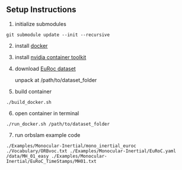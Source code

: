## Setup Instructions

1. initialize submodules

```console
git submodule update --init --recursive
```

2. install [docker](https://docs.docker.com/engine/install/)

3. install [nvidia container toolkit](https://docs.nvidia.com/datacenter/cloud-native/container-toolkit/install-guide.html)

4. download [EuRoc dataset](http://robotics.ethz.ch/~asl-datasets/ijrr_euroc_mav_dataset/machine_hall/MH_01_easy/MH_01_easy.zip)

   unpack at /path/to/dataset_folder

5. build container

```console
./build_docker.sh
```

6. open container in terminal

```console
./run_docker.sh /path/to/dataset_folder
```

7. run orbslam example code

```console
./Examples/Monocular-Inertial/mono_inertial_euroc ./Vocabulary/ORBvoc.txt ./Examples/Monocular-Inertial/EuRoC.yaml /data/MH_01_easy ./Examples/Monocular-Inertial/EuRoC_TimeStamps/MH01.txt
```

